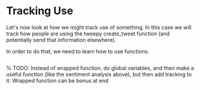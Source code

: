 # Tracking Use

Let's now look at how we might track use of something. In this case we will track how people are using the tweepy create_tweet function (and potentially send that information elsewhere).

In order to do that, we need to learn how to use functions.

```{tableofcontents}
```

% TODO: Instead of wrapped function, do global variables, and then make a useful function (like the sentiment analysis above), but then add tracking to it. Wrapped function can be bonus at end
